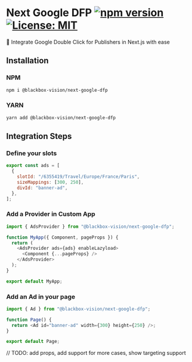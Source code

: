 # Next Google DFP [![npm version](https://badge.fury.io/js/%40blackbox-vision%2Fnext-google-dfp.svg)](https://badge.fury.io/js/%40blackbox-vision%2Fnext-google-dfp) [![License: MIT](https://img.shields.io/badge/License-MIT-brightgreen.svg)](https://opensource.org/licenses/MIT)

🚀 Integrate Google Double Click for Publishers in Next.js with ease

## Installation

### NPM

```bash
npm i @blackbox-vision/next-google-dfp
```

### YARN

```bash
yarn add @blackbox-vision/next-google-dfp
```

## Integration Steps

### Define your slots

```js
export const ads = [
  {
    slotId: "/6355419/Travel/Europe/France/Paris",
    sizeMappings: [300, 250],
    divId: "banner-ad",
  },
];
```

### Add a Provider in Custom App

```ts
import { AdsProvider } from "@blackbox-vision/next-google-dfp";

function MyApp({ Component, pageProps }) {
  return (
    <AdsProvider ads={ads} enableLazyload>
      <Component {...pageProps} />
    </AdsProvider>
  );
}

export default MyApp;
```

### Add an Ad in your page

```js
import { Ad } from "@blackbox-vision/next-google-dfp";

function Page() {
  return <Ad id="banner-ad" width={300} height={250} />;
}

export default Page;
```

// TODO: add props, add support for more cases, show targeting support
